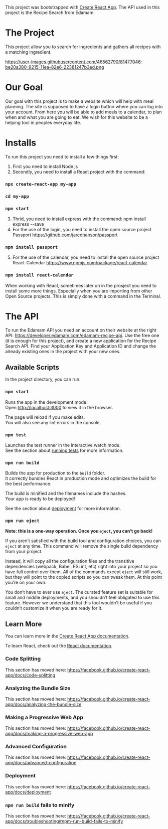This project was bootstrapped with [Create React App](https://github.com/facebook/create-react-app).
The API used in this project is the Recipe Search from Edamam.

# The Project

This project allow you to search for ingredients and gathers all recipes with a matching ingredient. 

https://user-images.githubusercontent.com/46562790/81477046-be20a380-9215-11ea-82e6-22381247b3ed.png

# Our Goal

Our goal with this project is to make a website which will help with meal planning. The site is supposed to have a login button where you can log into your account. From here you will be able to add meals to a calendar, to plan when and what you are going to eat. We wish for this website to be a helping tool in peoples everyday life.


# Installs

To run this project you need to install a few things first:

1. First you need to install Node.js
2. Secondly, you need to install a React project with the command: 
### `npx create-react-app my-app`
### `cd my-app`
### `npm start`
3. Thrid, you need to install express with the command:
npm install express --save
4. For the use of the login, you need to install the open source project Passport https://github.com/jaredhanson/passport
### `npm install passport`
5. For the use of the calendar, you need to install the open source project React-Calendar https://www.npmjs.com/package/react-calendar
### `npm install react-calendar`


When working with React, sometimes later on in the prosject you need to install some more things. Especially when you are importing from other Open Source projects. This is simply done with a command in the Terminal.

# The API

To run the Edamam API you need an account on their website at the right API: https://developer.edamam.com/edamam-recipe-api.
Use the free one (it is enough for this project), and create a new application for the Recipe Search API.
Find your Application Key and Application ID and change the already existing ones in the project with your new ones.



## Available Scripts

In the project directory, you can run:

### `npm start`

Runs the app in the development mode.<br />
Open [http://localhost:3000](http://localhost:3000) to view it in the browser.

The page will reload if you make edits.<br />
You will also see any lint errors in the console.

### `npm test`

Launches the test runner in the interactive watch mode.<br />
See the section about [running tests](https://facebook.github.io/create-react-app/docs/running-tests) for more information.

### `npm run build`

Builds the app for production to the `build` folder.<br />
It correctly bundles React in production mode and optimizes the build for the best performance.

The build is minified and the filenames include the hashes.<br />
Your app is ready to be deployed!

See the section about [deployment](https://facebook.github.io/create-react-app/docs/deployment) for more information.

### `npm run eject`

**Note: this is a one-way operation. Once you `eject`, you can’t go back!**

If you aren’t satisfied with the build tool and configuration choices, you can `eject` at any time. This command will remove the single build dependency from your project.

Instead, it will copy all the configuration files and the transitive dependencies (webpack, Babel, ESLint, etc) right into your project so you have full control over them. All of the commands except `eject` will still work, but they will point to the copied scripts so you can tweak them. At this point you’re on your own.

You don’t have to ever use `eject`. The curated feature set is suitable for small and middle deployments, and you shouldn’t feel obligated to use this feature. However we understand that this tool wouldn’t be useful if you couldn’t customize it when you are ready for it.

## Learn More

You can learn more in the [Create React App documentation](https://facebook.github.io/create-react-app/docs/getting-started).

To learn React, check out the [React documentation](https://reactjs.org/).

### Code Splitting

This section has moved here: https://facebook.github.io/create-react-app/docs/code-splitting

### Analyzing the Bundle Size

This section has moved here: https://facebook.github.io/create-react-app/docs/analyzing-the-bundle-size

### Making a Progressive Web App

This section has moved here: https://facebook.github.io/create-react-app/docs/making-a-progressive-web-app

### Advanced Configuration

This section has moved here: https://facebook.github.io/create-react-app/docs/advanced-configuration

### Deployment

This section has moved here: https://facebook.github.io/create-react-app/docs/deployment

### `npm run build` fails to minify

This section has moved here: https://facebook.github.io/create-react-app/docs/troubleshooting#npm-run-build-fails-to-minify
